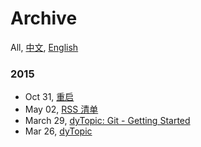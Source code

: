 Archive
===
All, [中文](#!/archive.chs), [English](#!/archive.en)

### 2015

- Oct 31, [重启](#!/blog/2015/restart)
- May 02, [RSS 清单](#!/blog/2015/my-rss-subscriptions)
- March 29, [dyTopic: Git - Getting Started](#!/blog/2015/git-getting-started-for-dy)
- Mar 26, [dyTopic](#!/blog/2015/dy-topic)
